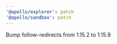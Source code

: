 ```yaml
---
'@apollo/explorer': patch
'@apollo/sandbox': patch
---
```


Bump follow-redirects from 1.15.2 to 1.15.9
